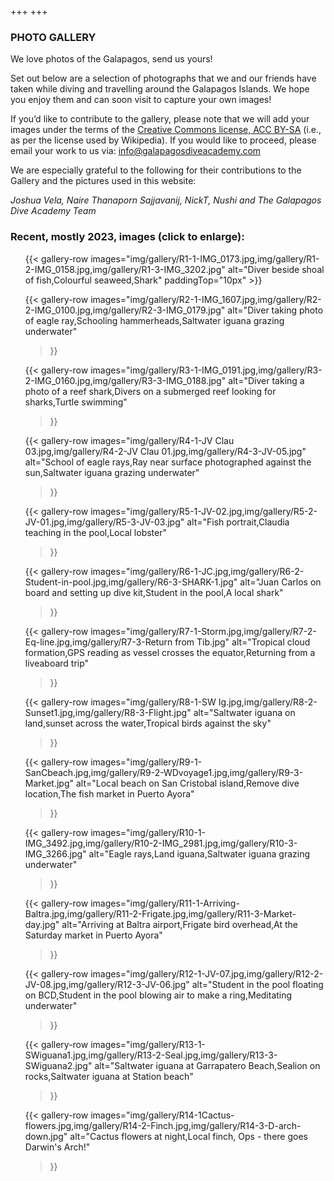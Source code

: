 +++
+++

### PHOTO GALLERY

<span class="strapline">We love photos of the Galapagos, send us yours! </span>

Set out below are a selection of photographs that we and our friends have taken while diving and travelling around the Galapagos Islands.  We hope you enjoy them and can soon visit to capture your own images!

If you’d like to contribute to the gallery, please note that we will add your images under the terms of the [Creative Commons license, ACC BY-SA](https://creativecommons.org/licenses/by-sa/4.0/) (i.e., as per the license used by Wikipedia).  If you would like to proceed, please email your work to us via: info@galapagosdiveacademy.com

We are especially grateful to the following for their contributions to the Gallery and the pictures used in this website:

*Joshua Vela,*
*Naire Thanaporn Sajjavanij,*
*NickT,*
*Nushi*
*and*
*The Galapagos Dive Academy Team*

### Recent, mostly 2023, images (click to enlarge):
<ul>
{{<
gallery-row
images="img/gallery/R1-1-IMG_0173.jpg,img/gallery/R1-2-IMG_0158.jpg,img/gallery/R1-3-IMG_3202.jpg"
alt="Diver beside shoal of fish,Colourful seaweed,Shark"
paddingTop="10px"
>}}

{{<
gallery-row
images="img/gallery/R2-1-IMG_1607.jpg,img/gallery/R2-2-IMG_0100.jpg,img/gallery/R2-3-IMG_0179.jpg"
alt="Diver taking photo of eagle ray,Schooling hammerheads,Saltwater iguana grazing underwater"
>}}

{{<
gallery-row
images="img/gallery/R3-1-IMG_0191.jpg,img/gallery/R3-2-IMG_0160.jpg,img/gallery/R3-3-IMG_0188.jpg"
alt="Diver taking a photo of a reef shark,Divers on a submerged reef looking for sharks,Turtle swimming"
>}}

{{<
gallery-row
images="img/gallery/R4-1-JV Clau 03.jpg,img/gallery/R4-2-JV Clau 01.jpg,img/gallery/R4-3-JV-05.jpg"
alt="School of eagle rays,Ray near surface photographed against the sun,Saltwater iguana grazing underwater"
>}}

{{<
gallery-row
images="img/gallery/R5-1-JV-02.jpg,img/gallery/R5-2-JV-01.jpg,img/gallery/R5-3-JV-03.jpg"
alt="Fish portrait,Claudia teaching in the pool,Local lobster"
>}}

{{<
gallery-row
images="img/gallery/R6-1-JC.jpg,img/gallery/R6-2-Student-in-pool.jpg,img/gallery/R6-3-SHARK-1.jpg"
alt="Juan Carlos on board and setting up dive kit,Student in the pool,A local shark"
>}}

{{<
gallery-row
images="img/gallery/R7-1-Storm.jpg,img/gallery/R7-2-Eq-line.jpg,img/gallery/R7-3-Return from Tib.jpg"
alt="Tropical cloud formation,GPS reading as vessel crosses the equator,Returning from a liveaboard trip"
>}}

{{<
gallery-row
images="img/gallery/R8-1-SW Ig.jpg,img/gallery/R8-2-Sunset1.jpg,img/gallery/R8-3-Flight.jpg"
alt="Saltwater iguana on land,sunset across the water,Tropical birds against the sky"
>}}

{{<
gallery-row
images="img/gallery/R9-1-SanCbeach.jpg,img/gallery/R9-2-WDvoyage1.jpg,img/gallery/R9-3-Market.jpg"
alt="Local beach on San Cristobal island,Remove dive location,The fish market in Puerto Ayora"
>}}

{{<
gallery-row
images="img/gallery/R10-1-IMG_3492.jpg,img/gallery/R10-2-IMG_2981.jpg,img/gallery/R10-3-IMG_3266.jpg"
alt="Eagle rays,Land iguana,Saltwater iguana grazing underwater"
>}}

{{<
gallery-row
images="img/gallery/R11-1-Arriving-Baltra.jpg,img/gallery/R11-2-Frigate.jpg,img/gallery/R11-3-Market-day.jpg"
alt="Arriving at Baltra airport,Frigate bird overhead,At the Saturday market in Puerto Ayora"
>}}

{{<
gallery-row
images="img/gallery/R12-1-JV-07.jpg,img/gallery/R12-2-JV-08.jpg,img/gallery/R12-3-JV-06.jpg"
alt="Student in the pool floating on BCD,Student in the pool blowing air to make a ring,Meditating underwater"
>}}

{{<
gallery-row
images="img/gallery/R13-1-SWiguana1.jpg,img/gallery/R13-2-Seal.jpg,img/gallery/R13-3-SWiguana2.jpg"
alt="Saltwater iguana at Garrapatero Beach,Sealion on rocks,Saltwater iguana at Station beach"
>}}

{{<
gallery-row
images="img/gallery/R14-1Cactus-flowers.jpg,img/gallery/R14-2-Finch.jpg,img/gallery/R14-3-D-arch-down.jpg"
alt="Cactus flowers at night,Local finch, Ops - there goes Darwin's Arch!"
>}}
</ul>
